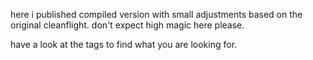 here i published compiled version with small adjustments based on the original cleanflight. 
don't expect high magic here please.

have a look at the tags to find what you are looking for.
